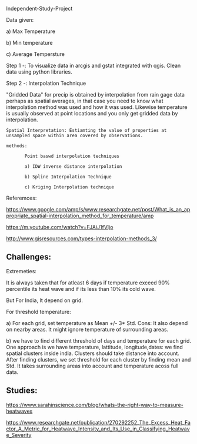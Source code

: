 Independent-Study-Project

Data given:

a) Max Temperature

b) Min temperature

c) Average Tempersture


Step 1 -:  To visualize data in arcgis and gstat integrated with qgis. Clean data using python libraries.

Step 2 -:  Interpolation Technique

"Gridded Data" for precip is obtained by interpolation from rain gage data perhaps as spatial averages, in that case you need to know what interpolation method was used and how it was used. Likewise temperature is usually observed at point locations and you only get gridded data by interpolation.

    Spatial Interpretation: Estiamting the value of properties at unsampled space within area covered by observations.
    
    methods:
    
           Point baswd interpolation techniques
           
           a) IDW inverse distance interpolation
           
           b) Spline Interpolation Technique
           
           c) Kriging Interpolation technique
   
Referemces:

https://www.google.com/amp/s/www.researchgate.net/post/What_is_an_appropriate_spatial-interpolation_method_for_temperature/amp

https://m.youtube.com/watch?v=FJAiJ1fVljo

http://www.gisresources.com/types-interpolation-methods_3/


## Challenges:

Extremeties:

It is always taken that for atleast 6 days if temperature exceed 90% percentile its heat wave and if its less than 10% its cold wave.

But For India, It depend on grid.


For threshold temperature:

a) For each grid, set temperature as Mean +/- 3* Std. Cons: It also depend on nearby areas. It might ignore temperature of surrounding areas.

b) we have to find different threshold of days and temperature for each grid. One approach is we have temperature, lattitude, longitude,dates: we find spatial clusters inside india. Clusters should take distance into account. After finding clusters, we set threshold for each cluster by finding mean and Std. It takes surrounding areas into account and temperature acoss full data.


## Studies:

https://www.sarahinscience.com/blog/whats-the-right-way-to-measure-heatwaves

https://www.researchgate.net/publication/270292252_The_Excess_Heat_Factor_A_Metric_for_Heatwave_Intensity_and_Its_Use_in_Classifying_Heatwave_Severity

